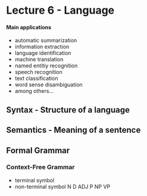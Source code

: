 # Lecture 6 - Language

#### Main applications
- automatic summarization
- information extraction
- language identification
- machine translation
- named entitiy recognition
- speech recognition
- text classification
- word sense disambiguation
- among others...


## Syntax - Structure of a language

## Semantics - Meaning of a sentence

## Formal Grammar
### Context-Free Grammar
- terminal symbol
- non-terminal symbol
N
D
ADJ
P
NP
VP
